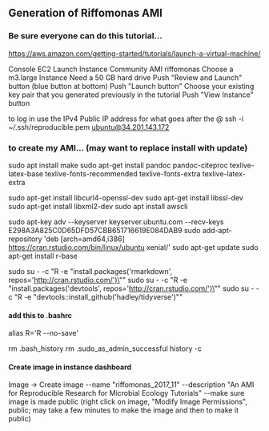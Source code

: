 ## Generation of Riffomonas AMI


### Be sure everyone can do this tutorial...
https://aws.amazon.com/getting-started/tutorials/launch-a-virtual-machine/

Console
EC2
Launch Instance
Community AMI
riffomonas
Choose a m3.large Instance
Need a 50 GB hard drive
Push "Review and Launch" button (blue button at bottom)
Push "Launch button"
Choose your existing key pair that you generated previously in the tutorial
Push "View Instance" button


to log in use the IPv4 Public IP address for what goes after the @
ssh -i ~/.ssh/reproducible.pem ubuntu@34.201.143.172


### to create my AMI... (may want to replace install with update)
sudo apt install make
sudo apt-get install pandoc pandoc-citeproc texlive-latex-base texlive-fonts-recommended texlive-fonts-extra texlive-latex-extra

sudo apt-get install libcurl4-openssl-dev
sudo apt-get install libssl-dev
sudo apt-get install libxml2-dev
sudo apt install awscli

sudo apt-key adv --keyserver keyserver.ubuntu.com --recv-keys E298A3A825C0D65DFD57CBB651716619E084DAB9
sudo add-apt-repository 'deb [arch=amd64,i386] https://cran.rstudio.com/bin/linux/ubuntu xenial/'
sudo apt-get update
sudo apt-get install r-base

sudo su - -c "R -e \"install.packages('rmarkdown', repos='http://cran.rstudio.com/')\""
sudo su - -c "R -e \"install.packages('devtools', repos='http://cran.rstudio.com/')\""
sudo su - -c "R -e \"devtools::install_github('hadley/tidyverse')\""


#### add this to .bashrc
alias R='R --no-save'

rm .bash_history
rm .sudo_as_admin_successful
history -c


#### Create image in instance dashboard
Image -> Create image
--name "riffomonas_2017_11"
--description "An AMI for Reproducible Research for Microbial Ecology Tutorials"
--make sure image is made public (right click on image, "Modify Image Permissions", public; may take a few minutes to make the image and then to make it public)
